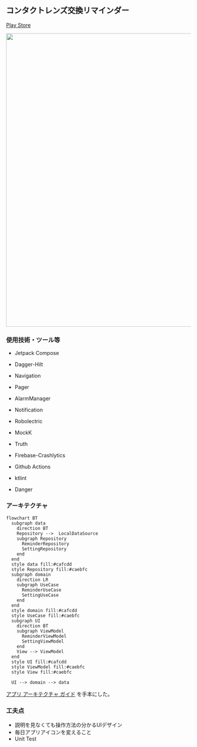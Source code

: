 ## コンタクトレンズ交換リマインダー

[Play Store](https://play.google.com/store/apps/details?id=io.github.rikuyu.contactlensreminder)

<img src="https://user-images.githubusercontent.com/51118613/154684861-5367f4d4-1ef6-4eee-8919-cc09c37d7b96.jpg" width="800">

### 使用技術・ツール等
- Jetpack Compose
- Dagger-Hilt
- Navigation
- Pager
- AlarmManager
- Notification

- Robolectric
- MockK
- Truth

- Firebase-Crashlytics
- Github Actions
- ktlint
- Danger

### アーキテクチャ
```mermaid
flowchart BT
  subgraph data
    direction BT
    Repository -->  LocalDataSource
    subgraph Repository
      ReminderRepository
      SettingRepository
    end
  end
  style data fill:#cafcdd
  style Repository fill:#caebfc
  subgraph domain
    direction LR
    subgraph UseCase
      ReminderUseCase
      SettingUseCase
    end
  end
  style domain fill:#cafcdd
  style UseCase fill:#caebfc
  subgraph UI
    direction BT
    subgraph ViewModel
      ReminderViewModel
      SettingViewModel
    end
    View --> ViewModel
  end
  style UI fill:#cafcdd
  style ViewModel fill:#caebfc
  style View fill:#caebfc
  
  UI --> domain --> data
```
[アプリ アーキテクチャ ガイド](https://developer.android.com/jetpack/guide?hl=ja) を手本にした。
### 工夫点
- 説明を見なくても操作方法の分かるUIデザイン
- 毎日アプリアイコンを変えること
- Unit Test
